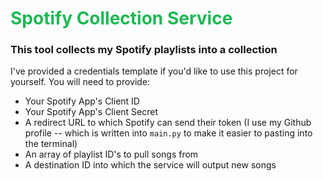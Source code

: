 # <span style="color:#1DB954">Spotify Collection Service</span>
### This tool collects my Spotify playlists into a collection
I've provided a credentials template if you'd like to use this project for yourself. You will need to provide:
- Your Spotify App's Client ID
- Your Spotify App's Client Secret
- A redirect URL to which Spotify can send their token (I use my Github profile -- which is written into `main.py` to make it easier to pasting into the terminal)
- An array of playlist ID's to pull songs from
- A destination ID into which the service will output new songs
